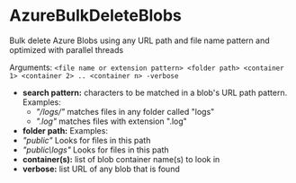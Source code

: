 # AzureBulkDeleteBlobs
Bulk delete Azure Blobs using any URL path and file name pattern and optimized with parallel threads


Arguments: ```<file name or extension pattern> <folder path> <container 1> <container 2> .. <container n> -verbose```
* **search pattern:** characters to be matched in a blob's URL path pattern. Examples:
  * *"/logs/"* matches files in any folder called "logs"
  * *".log"* matches files with extension ".log"
* **folder path:** Examples:
 * *"public"* Looks for files in this path
 * *"public\logs"* Looks for files in this path
* **container(s):** list of blob container name(s) to look in
* **verbose:** list URL of any blob that is found
